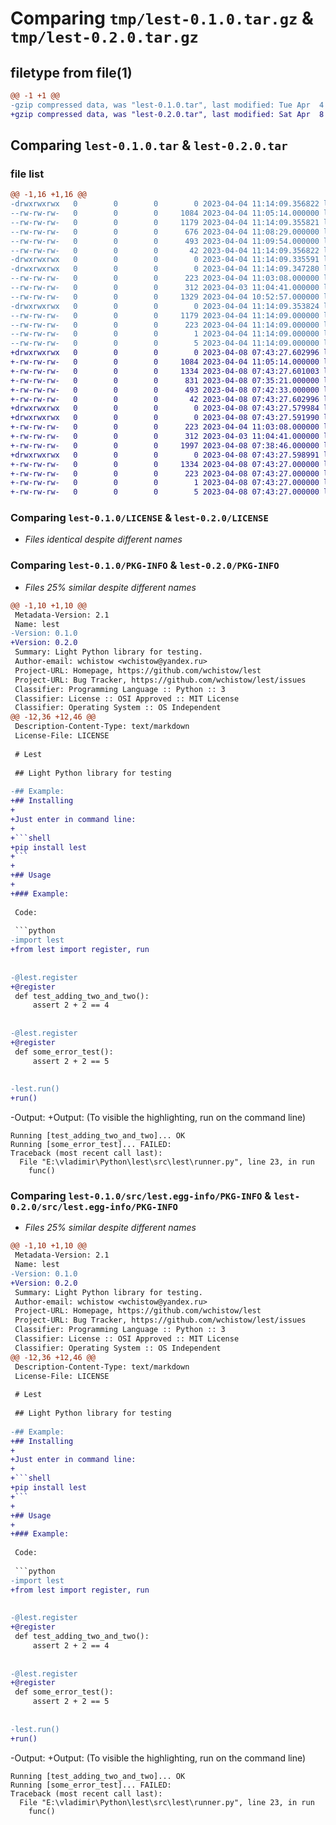# Comparing `tmp/lest-0.1.0.tar.gz` & `tmp/lest-0.2.0.tar.gz`

## filetype from file(1)

```diff
@@ -1 +1 @@
-gzip compressed data, was "lest-0.1.0.tar", last modified: Tue Apr  4 11:14:09 2023, max compression
+gzip compressed data, was "lest-0.2.0.tar", last modified: Sat Apr  8 07:43:27 2023, max compression
```

## Comparing `lest-0.1.0.tar` & `lest-0.2.0.tar`

### file list

```diff
@@ -1,16 +1,16 @@
-drwxrwxrwx   0        0        0        0 2023-04-04 11:14:09.356822 lest-0.1.0/
--rw-rw-rw-   0        0        0     1084 2023-04-04 11:05:14.000000 lest-0.1.0/LICENSE
--rw-rw-rw-   0        0        0     1179 2023-04-04 11:14:09.355821 lest-0.1.0/PKG-INFO
--rw-rw-rw-   0        0        0      676 2023-04-04 11:08:29.000000 lest-0.1.0/README.md
--rw-rw-rw-   0        0        0      493 2023-04-04 11:09:54.000000 lest-0.1.0/pyproject.toml
--rw-rw-rw-   0        0        0       42 2023-04-04 11:14:09.356822 lest-0.1.0/setup.cfg
-drwxrwxrwx   0        0        0        0 2023-04-04 11:14:09.335591 lest-0.1.0/src/
-drwxrwxrwx   0        0        0        0 2023-04-04 11:14:09.347280 lest-0.1.0/src/lest/
--rw-rw-rw-   0        0        0      223 2023-04-04 11:03:08.000000 lest-0.1.0/src/lest/__init__.py
--rw-rw-rw-   0        0        0      312 2023-04-03 11:04:41.000000 lest-0.1.0/src/lest/registerer.py
--rw-rw-rw-   0        0        0     1329 2023-04-04 10:52:57.000000 lest-0.1.0/src/lest/runner.py
-drwxrwxrwx   0        0        0        0 2023-04-04 11:14:09.353824 lest-0.1.0/src/lest.egg-info/
--rw-rw-rw-   0        0        0     1179 2023-04-04 11:14:09.000000 lest-0.1.0/src/lest.egg-info/PKG-INFO
--rw-rw-rw-   0        0        0      223 2023-04-04 11:14:09.000000 lest-0.1.0/src/lest.egg-info/SOURCES.txt
--rw-rw-rw-   0        0        0        1 2023-04-04 11:14:09.000000 lest-0.1.0/src/lest.egg-info/dependency_links.txt
--rw-rw-rw-   0        0        0        5 2023-04-04 11:14:09.000000 lest-0.1.0/src/lest.egg-info/top_level.txt
+drwxrwxrwx   0        0        0        0 2023-04-08 07:43:27.602996 lest-0.2.0/
+-rw-rw-rw-   0        0        0     1084 2023-04-04 11:05:14.000000 lest-0.2.0/LICENSE
+-rw-rw-rw-   0        0        0     1334 2023-04-08 07:43:27.601003 lest-0.2.0/PKG-INFO
+-rw-rw-rw-   0        0        0      831 2023-04-08 07:35:21.000000 lest-0.2.0/README.md
+-rw-rw-rw-   0        0        0      493 2023-04-08 07:42:33.000000 lest-0.2.0/pyproject.toml
+-rw-rw-rw-   0        0        0       42 2023-04-08 07:43:27.602996 lest-0.2.0/setup.cfg
+drwxrwxrwx   0        0        0        0 2023-04-08 07:43:27.579984 lest-0.2.0/src/
+drwxrwxrwx   0        0        0        0 2023-04-08 07:43:27.591990 lest-0.2.0/src/lest/
+-rw-rw-rw-   0        0        0      223 2023-04-04 11:03:08.000000 lest-0.2.0/src/lest/__init__.py
+-rw-rw-rw-   0        0        0      312 2023-04-03 11:04:41.000000 lest-0.2.0/src/lest/registerer.py
+-rw-rw-rw-   0        0        0     1997 2023-04-08 07:38:46.000000 lest-0.2.0/src/lest/runner.py
+drwxrwxrwx   0        0        0        0 2023-04-08 07:43:27.598991 lest-0.2.0/src/lest.egg-info/
+-rw-rw-rw-   0        0        0     1334 2023-04-08 07:43:27.000000 lest-0.2.0/src/lest.egg-info/PKG-INFO
+-rw-rw-rw-   0        0        0      223 2023-04-08 07:43:27.000000 lest-0.2.0/src/lest.egg-info/SOURCES.txt
+-rw-rw-rw-   0        0        0        1 2023-04-08 07:43:27.000000 lest-0.2.0/src/lest.egg-info/dependency_links.txt
+-rw-rw-rw-   0        0        0        5 2023-04-08 07:43:27.000000 lest-0.2.0/src/lest.egg-info/top_level.txt
```

### Comparing `lest-0.1.0/LICENSE` & `lest-0.2.0/LICENSE`

 * *Files identical despite different names*

### Comparing `lest-0.1.0/PKG-INFO` & `lest-0.2.0/PKG-INFO`

 * *Files 25% similar despite different names*

```diff
@@ -1,10 +1,10 @@
 Metadata-Version: 2.1
 Name: lest
-Version: 0.1.0
+Version: 0.2.0
 Summary: Light Python library for testing.
 Author-email: wchistow <wchistow@yandex.ru>
 Project-URL: Homepage, https://github.com/wchistow/lest
 Project-URL: Bug Tracker, https://github.com/wchistow/lest/issues
 Classifier: Programming Language :: Python :: 3
 Classifier: License :: OSI Approved :: MIT License
 Classifier: Operating System :: OS Independent
@@ -12,36 +12,46 @@
 Description-Content-Type: text/markdown
 License-File: LICENSE
 
 # Lest
 
 ## Light Python library for testing
 
-## Example:
+## Installing
+
+Just enter in command line:
+
+```shell
+pip install lest
+```
+
+## Usage
+
+### Example:
 
 Code:
 
 ```python
-import lest
+from lest import register, run
 
 
-@lest.register
+@register
 def test_adding_two_and_two():
     assert 2 + 2 == 4
 
 
-@lest.register
+@register
 def some_error_test():
     assert 2 + 2 == 5
 
 
-lest.run()
+run()
 ```
 
-Output:
+Output: (To visible the highlighting, run on the command line)
 
 ```text
 Running [test_adding_two_and_two]... OK
 Running [some_error_test]... FAILED:
 Traceback (most recent call last):
   File "E:\vladimir\Python\lest\src\lest\runner.py", line 23, in run
     func()
```

### Comparing `lest-0.1.0/src/lest.egg-info/PKG-INFO` & `lest-0.2.0/src/lest.egg-info/PKG-INFO`

 * *Files 25% similar despite different names*

```diff
@@ -1,10 +1,10 @@
 Metadata-Version: 2.1
 Name: lest
-Version: 0.1.0
+Version: 0.2.0
 Summary: Light Python library for testing.
 Author-email: wchistow <wchistow@yandex.ru>
 Project-URL: Homepage, https://github.com/wchistow/lest
 Project-URL: Bug Tracker, https://github.com/wchistow/lest/issues
 Classifier: Programming Language :: Python :: 3
 Classifier: License :: OSI Approved :: MIT License
 Classifier: Operating System :: OS Independent
@@ -12,36 +12,46 @@
 Description-Content-Type: text/markdown
 License-File: LICENSE
 
 # Lest
 
 ## Light Python library for testing
 
-## Example:
+## Installing
+
+Just enter in command line:
+
+```shell
+pip install lest
+```
+
+## Usage
+
+### Example:
 
 Code:
 
 ```python
-import lest
+from lest import register, run
 
 
-@lest.register
+@register
 def test_adding_two_and_two():
     assert 2 + 2 == 4
 
 
-@lest.register
+@register
 def some_error_test():
     assert 2 + 2 == 5
 
 
-lest.run()
+run()
 ```
 
-Output:
+Output: (To visible the highlighting, run on the command line)
 
 ```text
 Running [test_adding_two_and_two]... OK
 Running [some_error_test]... FAILED:
 Traceback (most recent call last):
   File "E:\vladimir\Python\lest\src\lest\runner.py", line 23, in run
     func()
```

